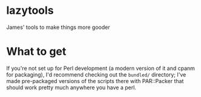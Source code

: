 # lazytools
James' tools to make things more gooder

# What to get

If you're not set up for Perl development (a modern version of it and cpanm for packaging), I'd recommend checking out the `bundled/` directory; I've made pre-packaged versions of the scripts there with PAR::Packer that should work pretty much anywhere you have a perl.
